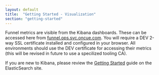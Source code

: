 ```yaml
---
layout: default
title:  "Getting Started - Visualization"
section: "getting-started"
---
```


Funnel metrics are visible from the Kibana dashboards. These can be accessed here from [funnel.ops.svc.oncue.com](https://funnel.ops.svc.oncue.com). You will require a DEV 2-way SSL certificate installed and configured in your browser. All environments should use the DEV certificate for accessing their metrics (this will be revised in future to use a specilized tooling CA).

If you are new to Kibana, please review the [Getting Started](http://www.elasticsearch.org/guide/en/kibana/3.0/) guide on the ElasticSearch site.

